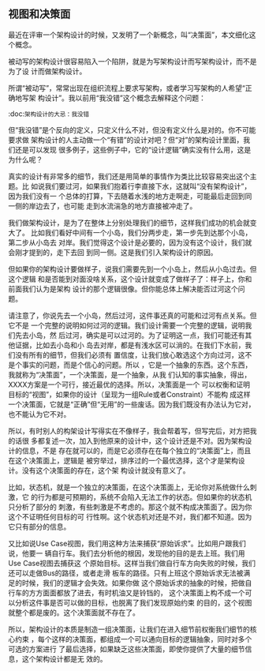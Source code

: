     
## 视图和决策面

最近在评审一个架构设计的时候，又发明了一个新概念，叫“决策面”，本文细化这个概念。

被动写的架构设计很容易陷入一个陷阱，就是为写架构设计而写架构设计，而不是为了设
计而做架构设计。

所谓“被动写”，常常出现在组织流程上要求写架构，或者学习写架构的人希望“正确地写架
构设计”。我以前用“我没错”这个概念去解释这个问题：

  :doc:`架构设计的大忌：我没错`

但“我没错”是个反向的定义，只定义什么不对，但没有定义什么是对的。你不可能要求做
架构设计的人主动做一个“有错”的设计对吧？但“对”的架构设计里面，我们还是可以发现
很多例子，这些例子中，它的“设计逻辑”确实没有什么用，这是为什么呢？

真实的设计有非常多的细节，我们还是用简单的事情作为类比比较容易突出这个主题。比
如说我们要过河，如果我们抱着行李直接下水，这就叫“没有架构设计”，因为我们没有一
个总体的打算，下去随着水浅的地方走啊走，可能最后走回到同一侧的岸边去了，也可能
走到水流湍急的地方直接被冲走了。

我们做架构设计，是为了在整体上分别处理我们的细节，这样我们成功的机会就变大了。
比如我们看好中间有一个小岛，我们分两步走，第一步先到达那个小岛，第二步从小岛去
对岸。我们觉得这个设计是必要的，因为没有这个设计，我们就会刚才提到的，走下去回
到同一侧。这是我们引入架构设计的原因。

但如果你的架构设计要做样子，说我们需要先到一个小岛上，然后从小岛过去。但这个逻辑
和是否能到对面没啥关系，这个设计就变成了做样子了：样子上，你和前面我们认为是架构
设计的那个逻辑很像。但你能总体上解决能否过河这个问题。

请注意了，你说先去一个小岛，然后过河，这件事还真的可能和过河有点关系。但它不是
一个完整的说明如何过河的逻辑。我们设计需要一个完整的逻辑，说明我们先去小岛，然
后过河，确实是可以过河的。为了证明这一点，我们可能还有其他证据，比如去小岛和小
岛去对岸，都是有浅水区可以淌的。在我们下水前，我们没有所有的细节，但我们必须有
置信度，让我们放心敢选这个方向过河，这不是个事实的问题，而是个信心的问题。所以
，它是一个抽象的东西。这个东西，我就称为“决策面”，一个决策面，是一个抽象，从我
们认知的事实抽象，得出，XXXX方案是一个可行，接近最优的选择。所以，决策面是一个
可以权衡和证明目标的“视图”，如果你的设计（呈现为一组Rule或者Constraint）不能构
成这样一个决策面，它就是“正确”但“无用”的一些废话。因为我们既没有办法认为它对，
也不能认为它不对。

所以，有时别人的构架设计写得实在不像样子，我会帮着写，但写完后，对方把我的话很
多都复述一次，加入到他原来的设计中，这个设计还是不对。因为架构设计的信息，不是
存在就可以的，而是它必须存在在每个独立的“决策面”上，而且在这个决策面上，逻辑是
被穷举过，排序过的一个最优选择，这个才是架构设计。没有这个决策面的存在，这个架
构设计就没有意义了。

比如，状态机，就是一个独立的决策面，在这个决策面上，无论你对系统做什么刺激，它
的行为都是可预期的，系统不会陷入无法工作的状态。但如果你的状态机只分析了部分的
刺激，有些刺激是不考虑的。那这个就不构成决策面了。因为你这个不证明任何目标的可
行性啊。这个状态机对还是不对，我们都不知道。因为它只有部分的信息。

又比如说Use Case视图，我们用这种方法来捕获“原始诉求”。比如用户跟我们说，他要一
辆自行车。我们去分析他的根因，发现他的目的是去上班。我们用Use Case视图去捕获这
个原始目标。这样当我们做自行车方向失败的时候，我们还可以走做Bus的路径，或者走滑
板车的路径。只有上班这个原始诉求无法被满足的时候，我们的逻辑才会失效。如果你做
这个原始诉求的抽象的时候，把做自行车的方方面面都放了进去，有时机油又是铃铛的，
这个决策面上构不成一个可以分析这件事是否可以做的目标，也脱离了我们发现原始约束
的目的，这个视图就整个都是废的。这个决策面就不存在了。

所以，架构设计的本质是制造一组决策面，让我们在进入细节前权衡我们细节的核心约束
，每个这样的决策面，都组成一个可以通向目标的逻辑抽象，同时对多个可选的方案进行
了最后选择，如果缺乏这些决策面，即使你提供了大量的细节信息，这个架构设计都是无
效的。
